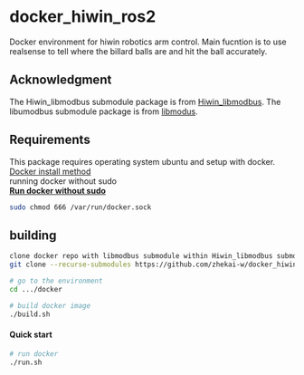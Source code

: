 # docker_hiwin_ros2
Docker environment for hiwin robotics arm control.
Main fucntion is to use realsense to tell where the billard balls are and hit the ball accurately.

## Acknowledgment
The Hiwin_libmodbus submodule package is from [Hiwin_libmodbus](https://github.com/tku-iarc/Hiwin_libmodbus.git).
The libumodbus submodule package is from [libmodus](https://github.com/stephane/libmodbus.git).

## Requirements
This package requires operating system ubuntu and setup with docker.\
[Docker install method](https://docs.docker.com/engine/install/ubuntu/)\
running docker without sudo\
[**Run docker without sudo**](https://docs.docker.com/engine/install/linux-postinstall/)
```bash
sudo chmod 666 /var/run/docker.sock
```
## building 
```bash
clone docker repo with libmodbus submodule within Hiwin_libmodbus submodule to your pc
git clone --recurse-submodules https://github.com/zhekai-w/docker_hiwin_ros2_ws.git

# go to the environment
cd .../docker

# build docker image
./build.sh
```
#### Quick start
```bash
# run docker
./run.sh
